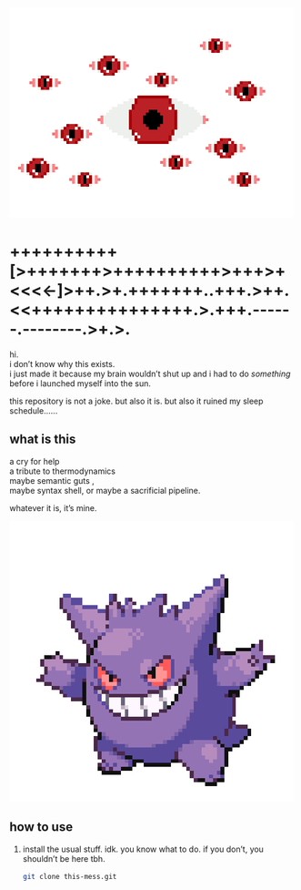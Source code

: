 ![Eyes](./eyes.gif)
# ++++++++++[>+++++++>++++++++++>+++>+<<<<-]>++.>+.+++++++..+++.>++.<<+++++++++++++++.>.+++.------.--------.>+.>.


hi.  
i don’t know why this exists.  
i just made it because my brain wouldn’t shut up and i had to do *something* before i launched myself into the sun.  

this repository is not a joke. but also it is. but also it ruined my sleep schedule......


## what is this

a cry for help  
a tribute to thermodynamics  
maybe semantic guts ,   
maybe syntax shell, or 
maybe a sacrificial pipeline.

whatever it is, it’s mine.


![Gengar](./gengar.gif)



## how to use


1. install the usual stuff. idk. you know what to do. if you don’t, you shouldn’t be here tbh.
   ```bash
   git clone this-mess.git
